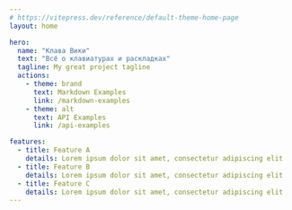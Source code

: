 ```yaml
---
# https://vitepress.dev/reference/default-theme-home-page
layout: home

hero:
  name: "Клава Вики"
  text: "Всё о клавиатурах и раскладках"
  tagline: My great project tagline
  actions:
    - theme: brand
      text: Markdown Examples
      link: /markdown-examples
    - theme: alt
      text: API Examples
      link: /api-examples

features:
  - title: Feature A
    details: Lorem ipsum dolor sit amet, consectetur adipiscing elit
  - title: Feature B
    details: Lorem ipsum dolor sit amet, consectetur adipiscing elit
  - title: Feature C
    details: Lorem ipsum dolor sit amet, consectetur adipiscing elit
---
```

